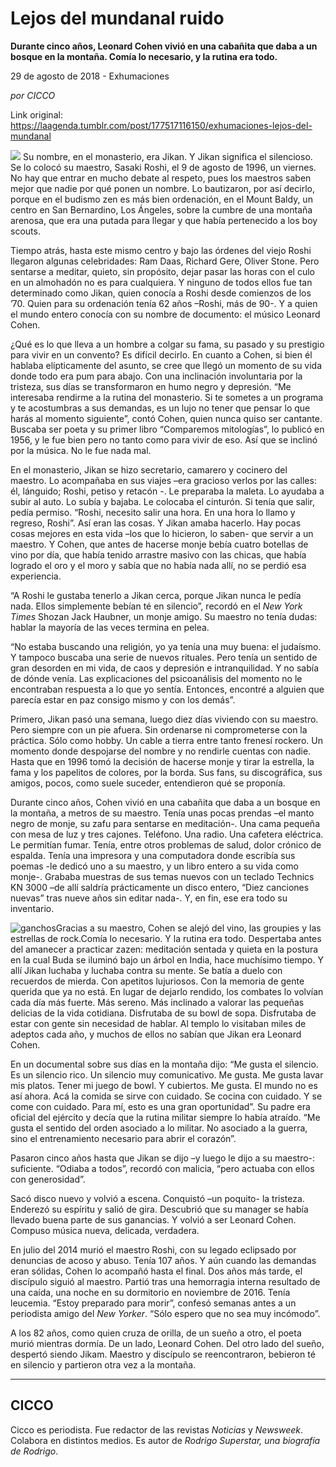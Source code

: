 # Lejos del mundanal ruido

**Durante cinco años, Leonard Cohen vivió en una cabañita que daba a un bosque en la montaña. Comía lo necesario, y la rutina era todo.**

29 de agosto de 2018 - Exhumaciones

_por CICCO_

Link original: https://laagenda.tumblr.com/post/177517116150/exhumaciones-lejos-del-mundanal

![](https://64.media.tumblr.com/d2a993ea5f27afa7f591066e49811053/tumblr_inline_pe8glb3WBy1t6q87u_500.png)
Su nombre, en el monasterio, era Jikan. Y Jikan significa el silencioso. Se lo colocó su maestro, Sasaki Roshi, el 9 de agosto de 1996, un viernes. No hay que entrar en mucho debate al respeto, pues los maestros saben mejor que nadie por qué ponen un nombre. Lo bautizaron, por así decirlo, porque en el budismo zen es más bien ordenación, en el Mount Baldy, un centro en San Bernardino, Los Ángeles, sobre la cumbre de una montaña arenosa, que era una putada para llegar y que había pertenecido a los boy scouts. 

Tiempo atrás, hasta este mismo centro y bajo las órdenes del viejo Roshi llegaron algunas celebridades: Ram Daas, Richard Gere, Oliver Stone. Pero sentarse a meditar, quieto, sin propósito, dejar pasar las horas con el culo en un almohadón no es para cualquiera. Y ninguno de todos ellos fue tan determinado como Jikan, quien conocía a Roshi desde comienzos de los ’70. Quien para su ordenación tenía 62 años –Roshi, más de 90-. Y a quien el mundo entero conocía con su nombre de documento: el músico Leonard Cohen. 

¿Qué es lo que lleva a un hombre a colgar su fama, su pasado y su prestigio para vivir en un convento? Es difícil decirlo. En cuanto a Cohen, si bien él hablaba elípticamente del asunto, se cree que llegó un momento de su vida donde todo era pum para abajo. Con una inclinación involuntaria por la tristeza, sus días se transformaron en humo negro y depresión. “Me interesaba rendirme a la rutina del monasterio. Si te sometes a un programa y te acostumbras a sus demandas, es un lujo no tener que pensar lo que harás al momento siguiente”, contó Cohen, quien nunca quiso ser cantante. Buscaba ser poeta y su primer libro “Comparemos mitologías”, lo publicó en 1956, y le fue bien pero no tanto como para vivir de eso. Así que se inclinó por la música. No le fue nada mal. 

En el monasterio, Jikan se hizo secretario, camarero y cocinero del maestro. Lo acompañaba en sus viajes –era gracioso verlos por las calles: él, lánguido; Roshi, petiso y retacón -. Le preparaba la maleta. Lo ayudaba a subir al auto. Lo subía y bajaba. Le colocaba el cinturón. Si tenía que salir, pedía permiso. “Roshi, necesito salir una hora. En una hora lo llamo y regreso, Roshi”. Así eran las cosas. Y Jikan amaba hacerlo. Hay pocas cosas mejores en esta vida –los que lo hicieron, lo saben- que servir a un maestro. Y Cohen, que antes de hacerse monje bebía cuatro botellas de vino por día, que había tenido arrastre masivo con las chicas, que había logrado el oro y el moro y sabía que no había nada allí, no se perdió esa experiencia. 

“A Roshi le gustaba tenerlo a Jikan cerca, porque Jikan nunca le pedía nada. Ellos simplemente bebían té en silencio”, recordó en el *New York Times* Shozan Jack Haubner, un monje amigo. Su maestro no tenía dudas: hablar la mayoría de las veces termina en pelea.

“No estaba buscando una religión, yo ya tenía una muy buena: el judaísmo. Y tampoco buscaba una serie de nuevos rituales. Pero tenía un sentido de gran desorden en mi vida, de caos y depresión e intranquilidad. Y no sabía de dónde venía. Las explicaciones del psicoanálisis del momento no le encontraban respuesta a lo que yo sentía. Entonces, encontré a alguien que parecía estar en paz consigo mismo y con los demás”. 

Primero, Jikan pasó una semana, luego diez días viviendo con su maestro. Pero siempre con un pie afuera. Sin ordenarse ni comprometerse con la práctica. Sólo como hobby. Un cable a tierra entre tanto frenesí rockero. Un momento donde despojarse del nombre y no rendirle cuentas con nadie. Hasta que en 1996 tomó la decisión de hacerse monje y tirar la estrella, la fama y los papelitos de colores, por la borda. Sus fans, su discográfica, sus amigos, pocos, como suele suceder, entendieron qué se proponía. 

Durante cinco años, Cohen vivió en una cabañita que daba a un bosque en la montaña, a metros de su maestro. Tenía unas pocas prendas –el manto negro de monje, su zafu para sentarse en meditación-. Una cama pequeña con mesa de luz y tres cajones. Teléfono. Una radio. Una cafetera eléctrica. Le permitían fumar. Tenía, entre otros problemas de salud, dolor crónico de espalda. Tenía una impresora y una computadora donde escribía sus poemas -le dedicó uno a su maestro, y un libro entero a su vida como monje-. Grababa muestras de sus temas nuevos con un teclado Technics KN 3000 –de allí saldría prácticamente un disco entero, “Diez canciones nuevas” tras nueve años sin editar nada-. Y, en fin, ese era todo su inventario.

![ganchos](https://64.media.tumblr.com/fbeb4eabe5e7631da8b790ac21318c28/tumblr_inline_pe89gatZUW1t6q87u_500.jpg)Gracias a su maestro, Cohen se alejó del vino, las groupies y las estrellas de rock.Comía lo necesario. Y la rutina era todo. Despertaba antes del amanecer a practicar zazen: meditación sentada y quieta en la postura en la cual Buda se iluminó bajo un árbol en India, hace muchísimo tiempo. Y allí Jikan luchaba y luchaba contra su mente. Se batía a duelo con recuerdos de mierda. Con apetitos lujuriosos. Con la memoria de gente querida que ya no está. En lugar de dejarlo rendido, los combates lo volvían cada día más fuerte. Más sereno. Más inclinado a valorar las pequeñas delicias de la vida cotidiana. Disfrutaba de su bowl de sopa. Disfrutaba de estar con gente sin necesidad de hablar. Al templo lo visitaban miles de adeptos cada año, y muchos de ellos no sabían que Jikan era Leonard Cohen. 

En un documental sobre sus días en la montaña dijo: “Me gusta el silencio. Es un silencio rico. Un silencio muy comunicativo. Me gusta. Me gusta lavar mis platos. Tener mi juego de bowl. Y cubiertos. Me gusta. El mundo no es así ahora. Acá la comida se sirve con cuidado. Se cocina con cuidado. Y se come con cuidado. Para mí, esto es una gran oportunidad”. Su padre era oficial del ejército y decía que la rutina militar siempre lo había atraído. “Me gusta el sentido del orden asociado a lo militar. No asociado a la guerra, sino el entrenamiento necesario para abrir el corazón”. 

Pasaron cinco años hasta que Jikan se dijo –y luego le dijo a su maestro-: suficiente. “Odiaba a todos”, recordó con malicia, “pero actuaba con ellos con generosidad”.

Sacó disco nuevo y volvió a escena. Conquistó –un poquito- la tristeza. Enderezó su espíritu y salió de gira. Descubrió que su manager se había llevado buena parte de sus ganancias. Y volvió a ser Leonard Cohen. Compuso música nueva, delicada, verdadera. 

En julio del 2014 murió el maestro Roshi, con su legado eclipsado por denuncias de acoso y abuso. Tenía 107 años. Y aún cuando las demandas eran sólidas, Cohen lo acompañó hasta el final. Dos años más tarde, el discípulo siguió al maestro. Partió tras una hemorragia interna resultado de una caída, una noche en su dormitorio en noviembre de 2016. Tenía leucemia. “Estoy preparado para morir”, confesó semanas antes a un periodista amigo del *New Yorker*. “Sólo espero que no sea muy incómodo”. 

A los 82 años, como quien cruza de orilla, de un sueño a otro, el poeta murió mientras dormía. De un lado, Leonard Cohen. Del otro lado del sueño, despertó siendo Jikam. Maestro y discípulo se reencontraron, bebieron té en silencio y partieron otra vez a la montaña.

  




---

 CICCO
------

 Cicco es periodista. Fue redactor de las revistas *Noticias* y *Newsweek*. Colabora en distintos medios. Es autor de *Rodrigo Superstar, una biografía de Rodrigo*. 

